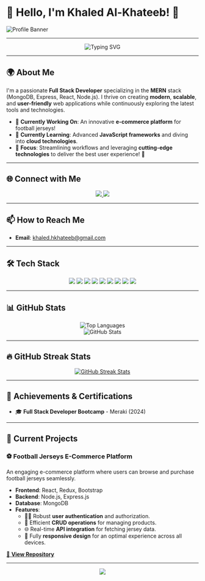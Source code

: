 # **👋 Hello, I'm Khaled Al-Khateeb!** 🌟

![Profile Banner](https://files.oaiusercontent.com/file-xkMcbswcIben8QU5ns13txgC?se=2024-10-25T18%3A30%3A55Z&sp=r&sv=2024-08-04&sr=b&rscc=max-age%3D604800%2C%20immutable%2C%20private&rscd=attachment%3B%20filename%3D9c56ad38-f3a0-4f74-b28f-0cbace2ed5f6.webp&sig=cGwccBGMGKJBr8WDHU5cGfGIrwvdyGpS4oSj7wPcTtg%3D)

---

<div align="center">
  <img src="https://readme-typing-svg.herokuapp.com?font=Fira+Code&size=30&pause=1000&color=F70000&width=600&lines=🚀+Full+Stack+Developer;🌐+MERN+Stack+Specialist;📚+Lifelong+Learner" alt="Typing SVG" />
</div>

---

## 🌍 **About Me**
I'm a passionate **Full Stack Developer** specializing in the **MERN** stack (MongoDB, Express, React, Node.js). I thrive on creating **modern**, **scalable**, and **user-friendly** web applications while continuously exploring the latest tools and technologies.

- 🔭 **Currently Working On**: An innovative **e-commerce platform** for football jerseys!  
- 🌱 **Currently Learning**: Advanced **JavaScript frameworks** and diving into **cloud technologies**.  
- 🎯 **Focus**: Streamlining workflows and leveraging **cutting-edge technologies** to deliver the best user experience! 🚀

---

## 🌐 **Connect with Me**
<div align="center">
  <a href="https://www.linkedin.com/in/khaled-al-khateeb-79a792170" target="_blank">
    <img src="https://img.shields.io/badge/LinkedIn-0077B5?style=for-the-badge&logo=linkedin&logoColor=white" />
  </a>
  <a href="https://github.com/AlKhateebKhaled" target="_blank">
    <img src="https://img.shields.io/badge/GitHub-181717?style=for-the-badge&logo=github&logoColor=white" />
  </a>
</div>

---

## 📫 **How to Reach Me**
- **Email**: [khaled.hkhateeb@gmail.com](mailto:khaled.hkhateeb@gmail.com)

---

## 🛠 **Tech Stack**
<div align="center">
  <img src="https://img.shields.io/badge/JavaScript-F7DF1E?style=for-the-badge&logo=javascript&logoColor=black" />
  <img src="https://img.shields.io/badge/HTML5-E34F26?style=for-the-badge&logo=html5&logoColor=white" />
  <img src="https://img.shields.io/badge/CSS3-1572B6?style=for-the-badge&logo=css3&logoColor=white" />
  <img src="https://img.shields.io/badge/React-61DAFB?style=for-the-badge&logo=react&logoColor=black" />
  <img src="https://img.shields.io/badge/Node.js-43853D?style=for-the-badge&logo=node.js&logoColor=white" />
  <img src="https://img.shields.io/badge/Express.js-404D59?style=for-the-badge&logo=express&logoColor=white" />
  <img src="https://img.shields.io/badge/MongoDB-47A248?style=for-the-badge&logo=mongodb&logoColor=white" />
  <img src="https://img.shields.io/badge/Bootstrap-563D7C?style=for-the-badge&logo=bootstrap&logoColor=white" />
  <img src="https://img.shields.io/badge/Redux-764ABC?style=for-the-badge&logo=redux&logoColor=white" />
</div>

---

## 📊 **GitHub Stats**
<div align="center">
  <img src="https://github-readme-stats.vercel.app/api/top-langs/?username=AlKhateebKhaled&layout=compact&theme=radical" alt="Top Languages" />
  <br>
  <img src="https://github-readme-stats.vercel.app/api?username=AlKhateebKhaled&show_icons=true&theme=radical" alt="GitHub Stats" />
</div>

---

## 🔥 **GitHub Streak Stats**
<div align="center">
  <a href="https://git.io/streak-stats">
    <img src="https://streak-stats.demolab.com?user=AlKhateebKhaled&theme=radical" alt="GitHub Streak Stats" />
  </a>
</div>

---

## 🏅 **Achievements & Certifications**
- 🎓 **Full Stack Developer Bootcamp** - Meraki (2024)

---

## 🚧 **Current Projects**

### ⚽ **Football Jerseys E-Commerce Platform**
An engaging e-commerce platform where users can browse and purchase football jerseys seamlessly.

- **Frontend**: React, Redux, Bootstrap  
- **Backend**: Node.js, Express.js  
- **Database**: MongoDB  
- **Features**:
  - 🧑‍💻 Robust **user authentication** and authorization.
  - 🛒 Efficient **CRUD operations** for managing products.
  - 🌐 Real-time **API integration** for fetching jersey data.
  - 📱 Fully **responsive design** for an optimal experience across all devices.

[🔗 **View Repository**](https://github.com/AlKhateebKhaled/MERAKI_Academy_Project_4.git)

---

<div align="center">
  <img src="https://capsule-render.vercel.app/api?type=waving&color=gradient&height=100&section=footer"/>
</div>

